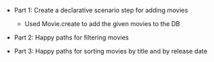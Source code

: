 * Part 1: Create a declarative scenario step for adding movies
  * Used Movie.create to add the given movies to the DB

* Part 2: Happy paths for filtering movies

* Part 3: Happy paths for sorting movies by title and by release date
